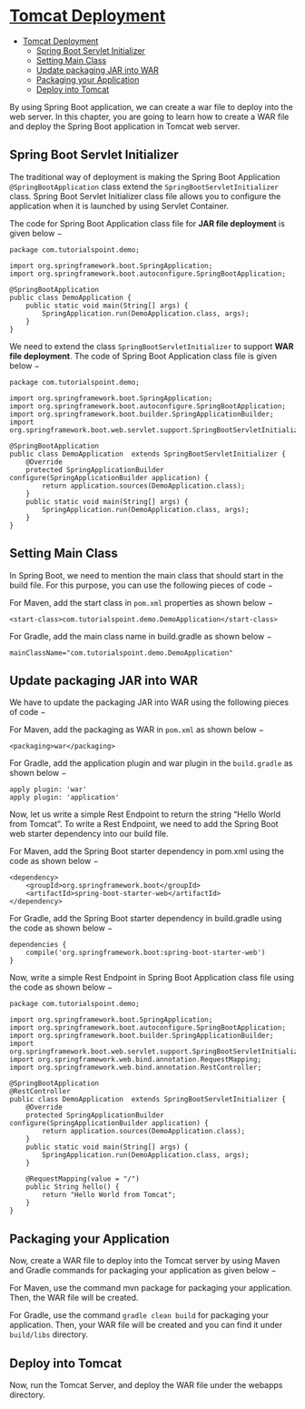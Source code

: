 # [Tomcat Deployment](https://www.tutorialspoint.com/spring_boot/spring_boot_tomcat_deployment.htm)

- [Tomcat Deployment](#tomcat-deployment)
  - [Spring Boot Servlet Initializer](#spring-boot-servlet-initializer)
  - [Setting Main Class](#setting-main-class)
  - [Update packaging JAR into WAR](#update-packaging-jar-into-war)
  - [Packaging your Application](#packaging-your-application)
  - [Deploy into Tomcat](#deploy-into-tomcat)

By using Spring Boot application, we can create a war file to deploy into the web server. In this chapter, you are going to learn how to create a WAR file and deploy the Spring Boot application in Tomcat web server.

## Spring Boot Servlet Initializer

The traditional way of deployment is making the Spring Boot Application `@SpringBootApplication` class extend the `SpringBootServletInitializer` class. Spring Boot Servlet Initializer class file allows you to configure the application when it is launched by using Servlet Container.

The code for Spring Boot Application class file for **JAR file deployment** is given below −

    package com.tutorialspoint.demo;

    import org.springframework.boot.SpringApplication;
    import org.springframework.boot.autoconfigure.SpringBootApplication;

    @SpringBootApplication
    public class DemoApplication {
        public static void main(String[] args) {
            SpringApplication.run(DemoApplication.class, args);
        }
    }

We need to extend the class `SpringBootServletInitializer` to support **WAR file deployment**. The code of Spring Boot Application class file is given below −

    package com.tutorialspoint.demo;

    import org.springframework.boot.SpringApplication;
    import org.springframework.boot.autoconfigure.SpringBootApplication;
    import org.springframework.boot.builder.SpringApplicationBuilder;
    import org.springframework.boot.web.servlet.support.SpringBootServletInitializer;

    @SpringBootApplication
    public class DemoApplication  extends SpringBootServletInitializer {
        @Override
        protected SpringApplicationBuilder configure(SpringApplicationBuilder application) {
            return application.sources(DemoApplication.class);
        }
        public static void main(String[] args) {
            SpringApplication.run(DemoApplication.class, args);
        }
    }

## Setting Main Class

In Spring Boot, we need to mention the main class that should start in the build file. For this purpose, you can use the following pieces of code −

For Maven, add the start class in `pom.xml` properties as shown below −

    <start-class>com.tutorialspoint.demo.DemoApplication</start-class>

For Gradle, add the main class name in build.gradle as shown below −

    mainClassName="com.tutorialspoint.demo.DemoApplication"

## Update packaging JAR into WAR

We have to update the packaging JAR into WAR using the following pieces of code −

For Maven, add the packaging as WAR in `pom.xml` as shown below −

    <packaging>war</packaging>

For Gradle, add the application plugin and war plugin in the `build.gradle` as shown below −

    apply plugin: 'war'
    apply plugin: 'application'

Now, let us write a simple Rest Endpoint to return the string “Hello World from Tomcat”. To write a Rest Endpoint, we need to add the Spring Boot web starter dependency into our build file.

For Maven, add the Spring Boot starter dependency in pom.xml using the code as shown below −

    <dependency>
        <groupId>org.springframework.boot</groupId>
        <artifactId>spring-boot-starter-web</artifactId>
    </dependency>

For Gradle, add the Spring Boot starter dependency in build.gradle using the code as shown below −

    dependencies {
        compile('org.springframework.boot:spring-boot-starter-web')
    }

Now, write a simple Rest Endpoint in Spring Boot Application class file using the code as shown below −

    package com.tutorialspoint.demo;

    import org.springframework.boot.SpringApplication;
    import org.springframework.boot.autoconfigure.SpringBootApplication;
    import org.springframework.boot.builder.SpringApplicationBuilder;
    import org.springframework.boot.web.servlet.support.SpringBootServletInitializer;
    import org.springframework.web.bind.annotation.RequestMapping;
    import org.springframework.web.bind.annotation.RestController;

    @SpringBootApplication
    @RestController
    public class DemoApplication  extends SpringBootServletInitializer {
        @Override
        protected SpringApplicationBuilder configure(SpringApplicationBuilder application) {
            return application.sources(DemoApplication.class);
        }
        public static void main(String[] args) {
            SpringApplication.run(DemoApplication.class, args);
        }
    
        @RequestMapping(value = "/")
        public String hello() {
            return "Hello World from Tomcat";
        }
    }

## Packaging your Application

Now, create a WAR file to deploy into the Tomcat server by using Maven and Gradle commands for packaging your application as given below −

For Maven, use the command mvn package for packaging your application. Then, the WAR file will be created.

For Gradle, use the command `gradle clean build` for packaging your application. Then, your WAR file will be created and you can find it under `build/libs` directory.

## Deploy into Tomcat

Now, run the Tomcat Server, and deploy the WAR file under the webapps directory.